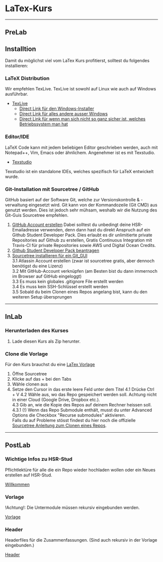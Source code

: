 # LaTex-Kurs
---
## PreLab
## Installtion  
 Damit du möglichst viel vom LaTex Kurs profitierst, solltest du folgendes installieren:
 
 ### LaTeX Distribution
 Wir empfehlen TexLive. TexLive ist sowohl auf Linux wie auch auf Windows ausführbar.
 
- [TexLive](https://www.tug.org/texlive/acquire-netinstall.html)
	- [Direct Link für den Windows-Installer](http://mirror.ctan.org/systems/texlive/tlnet/install-tl-windows.exe)
	- [Direct Link für alles andere ausser Windows](http://mirror.ctan.org/systems/texlive/tlnet/install-tl-unx.tar.gz)
	- [Direct Link für wenn man sich nicht so ganz sicher ist, welches Betriebssystem man hat](http://mirror.ctan.org/systems/texlive/tlnet/install-tl.zip)

### Editor/IDE
LaTeX Code kann mit jedem beliebigen Editor geschrieben werden, auch mit Notepad++, Vim, Emacs oder ähnlichem.
Angenehmer ist es mit Texstudio.

- [Texstudio](https://www.texstudio.org)

Texstudio ist ein standalone IDEs, welches spezifisch für LaTeX entwickelt wurde.

### Git-Installation mit Sourcetree / GitHub
GitHub basiert auf der Software Git, welche zur Versionskontrolle & -verwaltung eingesetzt wird. Git kann von der Kommandozeile (Git CMD) aus genutzt werden. Dies ist jedoch sehr mühsam, weshalb wir die Nutzung des Git-Guis Sourcetree empfehlen. 
   1. [GitHub Account erstellen](https://www.github.com)
   Dabei solltest du unbedingt deine HSR-Emailadresse verwenden, denn dann hast du direkt Anspruch auf ein Github Student Developer Pack.    Dies erlaubt es dir unlimitierte private Repositories auf Github zu erstellen, Gratis Continuous Integration mit Travis-CI für private    Repositories sowie AWS und Digital Ocean Credits. 
   2. [Github Student Developer Pack beantragen](https://www.openhsr.ch/tipps/github-education-pack/)  
   3. [Sourcetree installieren für ein Git_GUI](https://www.sourcetreeapp.com/)  
   3.1 Atlassin Account erstellen (zwar ist sourcetree gratis, aber dennoch benötigst du eine Lizenz)  
   3.2 Mit GitHub-Account verknüpfen (am Besten bist du dann immernoch im Browser auf GitHub eingeloggt)  
   3.3 Es muss kein globales .gitignore File erstellt werden  
   3.4 Es muss kein SSH-Schlüssel erstellt werden  
   3.5 Sobald du beim Clonen eines Repos angelang bist, kann du den weiteren Setup übersprungen
   
---
## InLab 
### Herunterladen des Kurses
1. Lade diesen Kurs als Zip herunter.

### Clone die Vorlage
Für den Kurs brauchst du eine [LaTex Vorlage](https://github.com/HSR-Stud/Template-LaTex)
1. Öffne Sourcetree  
2. Klicke auf das + bei den Tabs  
3. Wähle clonen aus  
4. Setze den Cursor in das erste leere Feld unter dem Titel
4.1 Drücke Ctrl + V
4.2 Wähle aus, wo das Repo gespeichert werden soll. Achtung nicht in einer Cloud (Google Drive, Dropbox etc.).  
4.3 Gib an, wie die Kopie des Repos auf deinem Rechner heissen soll.  
4.3.1 (!) Wenn das Repo Submodule enthält, musst du unter Advanced Options die Checkbox "Recurse submodules" aktivieren.  
Falls du auf Probleme stösst findest du hier noch die offizielle [Sourcetree Anleitung zum Clonen eines Repos](https://confluence.atlassian.com/bitbucket/clone-a-repository-223217891.html). 

---
## PostLab
### Wichtige Infos zu HSR-Stud

Pflichtlektüre für alle die ein Repo wieder hochladen wollen oder ein Neues erstellen auf HSR-Stud.

[Willkommen](https://github.com/HSR-Stud/Willkommen#willkommen)

### Vorlage
!Achtung!: Die Untermodule müssen rekursiv eingebunden werden.

[Vorlage](https://github.com/HSR-Stud/VorlageZFLaTex)


### Header
Headerfiles für die Zusammenfassungen. (Sind auch rekursiv in der Vorlage eingebunden.)

[Header](https://github.com/HSR-Stud/header)
